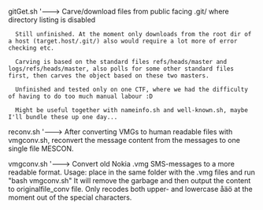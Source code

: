 gitGet.sh
'---> Carve/download files from public facing .git/ where directory listing is disabled

      Still unfinished. At the moment only downloads from the root dir of a host (target.host/.git/) also would require a lot more of error checking etc.

      Carving is based on the standard files refs/heads/master and logs/refs/heads/master, also polls for some other standard files first, then carves the object based on these two masters.

      Unfinished and tested only on one CTF, where we had the difficulty of having to do too much manual labour :D

      Might be useful together with nameinfo.sh and well-known.sh, maybe I'll bundle these up one day...

reconv.sh
'---> After converting VMGs to human readable files with vmgconv.sh, reconvert the message content from the messages to one single file MESCON.

vmgconv.sh
'---> Convert old Nokia .vmg SMS-messages to a more readable format.
      Usage: place in the same folder with the .vmg files and run "bash vmgconv.sh"
      It will remove the garbage and then output the content to originalfile_conv file.
      Only recodes both upper- and lowercase åäö at the moment out of the special characters.
